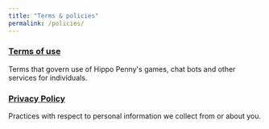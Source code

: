 ```yaml
---
title: "Terms & policies"
permalink: /policies/
---
```


### <a href="/termsofuse/"> Terms of use</a>

Terms that govern use of Hippo Penny's games, chat bots and other services for individuals.

### <a href="/crypthesiaprivacypolicy/"> Privacy Policy</a>
Practices with respect to personal information we collect from or about you.


